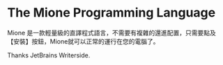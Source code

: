 # The Mione Programming Language

Mione 是一款輕量級的直譯程式語言，不需要有複雜的還進配置，只需要點及【安裝】按鈕，Mione就可以正常的運行在您的電腦了。

Thanks JetBrains Writerside.
